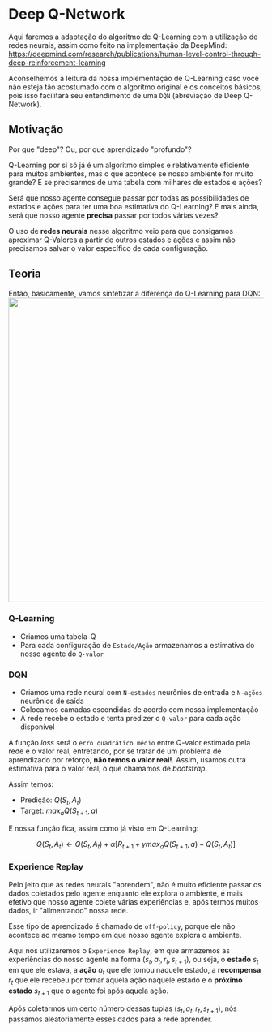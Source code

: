 # Deep Q-Network

Aqui faremos a adaptação do algoritmo de Q-Learning com a utilização de redes neurais, assim como feito na implementação da DeepMind: https://deepmind.com/research/publications/human-level-control-through-deep-reinforcement-learning

Aconselhemos a leitura da nossa implementação de Q-Learning caso você não esteja tão acostumado com o algoritmo original e os conceitos básicos, pois isso facilitará seu entendimento de uma ```DQN``` (abreviação de Deep Q-Network). 

## Motivação

Por que "deep"? Ou, por que aprendizado "profundo"?

Q-Learning por si só já é um algoritmo simples e relativamente eficiente para muitos ambientes, mas o que acontece se nosso ambiente for muito grande? E se precisarmos de uma tabela com milhares de estados e ações? 


Será que nosso agente consegue passar por todas as possibilidades de estados e ações para ter uma boa estimativa do Q-Learning? E mais ainda, será que nosso agente **precisa** passar por todos várias vezes?

O uso de **redes neurais** nesse algoritmo veio para que consigamos aproximar Q-Valores a partir de outros estados e ações e assim não precisamos salvar o valor específico de cada configuração.

## Teoria

Então, basicamente, vamos sintetizar a diferença do Q-Learning para DQN:
<img src="Imagens/Tabela-NN.png" width=800 height=600 />

### Q-Learning

- Criamos uma tabela-Q
- Para cada configuração de ```Estado/Ação``` armazenamos a estimativa do nosso agente do ```Q-valor```

### DQN

- Criamos uma rede neural com ```N-estados``` neurônios de entrada e ```N-ações``` neurônios de saída
- Colocamos camadas escondidas de acordo com nossa implementação
- A rede recebe o estado e tenta predizer o ```Q-valor``` para cada ação disponível

A função *loss* será o ```erro quadrático médio``` entre Q-valor estimado pela rede e o valor real, entretando, por se tratar de um problema de aprendizado por reforço, **não temos o valor real!**. Assim, usamos outra estimativa para o valor real, o que chamamos de *bootstrap*. 

Assim temos:
- Predição: $Q(S_t, A_t)$
- Target: $max_a Q(S_{t+1}, a)$

E nossa função fica, assim como já visto em Q-Learning:

$$
Q(S_t, A_t) \leftarrow Q(S_t, A_t) + \alpha [R_{t+1} + \gamma max_a Q(S_{t+1}, a) - Q(S_t, A_t)]
$$

### Experience Replay 

Pelo jeito que as redes neurais "aprendem", não é muito eficiente passar os dados coletados pelo agente enquanto ele explora o ambiente, é mais efetivo que nosso agente colete várias experiências e, após termos muitos dados, ir "alimentando" nossa rede. 

Esse tipo de aprendizado é chamado de ```off-policy```, porque ele não acontece ao mesmo tempo em que nosso agente explora o ambiente.

Aqui nós utilizaremos o ```Experience Replay```, em que armazemos as experiências do nosso agente na forma $(s_t, a_t, r_t, s_{t+1})$, ou seja, o **estado** $s_t$ em que ele estava, a **ação** $a_t$ que ele tomou naquele estado, a **recompensa** $r_t$ que ele recebeu por tomar aquela ação naquele estado e o **próximo estado** $s_{t+1}$ que o agente foi após aquela ação.

Após coletarmos um certo número dessas tuplas $(s_t, a_t, r_t, s_{t+1})$, nós passamos aleatoriamente esses dados para a rede aprender.
